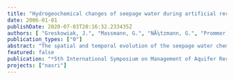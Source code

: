 ```yaml
---
title: "Hydrogeochemical changes of seepage water during artificial recharge of groundwater in Berlin, Germany"
date: 2006-01-01
publishDate: 2020-07-03T20:16:32.233435Z
authors: [ "Greskowiak, J.", "Massmann, G.", "NÃ¼tzmann, G.", "Prommer, H." ]
publication_types: ["0"]
abstract: "The spatial and temporal evolution of the seepage water chemistry below an artificial recharge pond was investigated to identify the impact of dynamic changes in water saturation and seasonal temperature variations. Geochemical analysis of the pond water, suction cup water and groundwater showed that during summer, nitrate and manganese reducing conditions dominate as long as saturated conditions prevail. Iron and sulphate reduction occur only locally. When the sediment below the pond becomes unsaturated, atmospheric oxygen penetrates from the pond margins leading to re-oxidation of previously formed sulphide minerals and enhanced mineralisation of sedimentary particulate organic carbon. The latter promotes the dissolution of calcite. During winter, both the saturated and the unsaturated stage were characterised by aerobic conditions. Thereby, nitrification of sedimentary bound nitrogen could now be observed because nitrate is not immediately consumed, as is the case during summer. This suggests that nitrification below the pond might be less affected by seasonal temperature changes than nitrate reduction."
featured: false
publication: "*5th International Symposium on Management of Aquifer Recharge / IHP-VI, Series on Groundwater*"
projects: ["nasri"]
---
```


